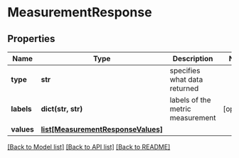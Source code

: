 # MeasurementResponse

## Properties
Name | Type | Description | Notes
------------ | ------------- | ------------- | -------------
**type** | **str** | specifies what data returned | 
**labels** | **dict(str, str)** | labels of the metric measurement | [optional] 
**values** | [**list[MeasurementResponseValues]**](MeasurementResponseValues.md) |  | 

[[Back to Model list]](../README.md#documentation-for-models) [[Back to API list]](../README.md#documentation-for-api-endpoints) [[Back to README]](../README.md)


